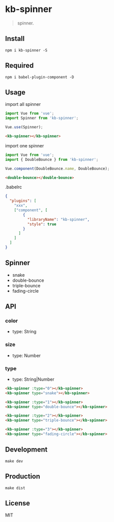 # kb-spinner
> spinner.

## Install
```shell
npm i kb-spinner -S
```

## Required
```shell
npm i babel-plugin-component -D
```

## Usage
import all spinner
```javascript
import Vue from 'vue';
import Spinner from 'kb-spinner';

Vue.use(Spinner);
```

```html
<kb-spinner></kb-spinner>
```

import one spinner
```javascript
import Vue from 'vue';
import { DoubleBounce } from 'kb-spinner';

Vue.component(DoubleBounce.name, DoubleBounce);
```

```html
<double-bounce></double-bounce>
```

.babelrc
```json
{
  "plugins": [
    "xxx",
    ["component", [
        {
          "libraryName": "kb-spinner",
          "style": true
        }
      ]
    ]
  ]
}
```

## Spinner
- snake
- double-bounce
- triple-bounce
- fading-circle

## API

### color
- type: String

### size
- type: Number

### type
- type: String|Number

```html
<kb-spinner :type="0"></kb-spinner>
<kb-spinner type="snake"></kb-spinner>

<kb-spinner :type="1"></kb-spinner>
<kb-spinner type="double-bounce"></kb-spinner>

<kb-spinner :type="2"></kb-spinner>
<kb-spinner type="triple-bounce"></kb-spinner>

<kb-spinner :type="3"></kb-spinner>
<kb-spinner type="fading-circle"></kb-spinner>
```

## Development

```shell
make dev
```

## Production
```
make dist
```

## License
MIT
